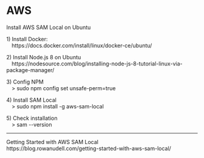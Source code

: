 # AWS
<p/>Install AWS SAM Local on Ubuntu
<p/>1) Install Docker:
<br/>&emsp;https://docs.docker.com/install/linux/docker-ce/ubuntu/
<p/>2) Install Node.js 8 on Ubuntu
<br/>&emsp;https://nodesource.com/blog/installing-node-js-8-tutorial-linux-via-package-manager/
<p/>3) Config NPM
<br/>&emsp;> sudo npm config set unsafe-perm=true
<p/>4) Install SAM Local
<br/>&emsp;> sudo npm install -g aws-sam-local
<p/>5) Check installation
<br/>&emsp;> sam --version
<hr/>
<p/>Getting Started with AWS SAM Local
<br/>https://blog.rowanudell.com/getting-started-with-aws-sam-local/


